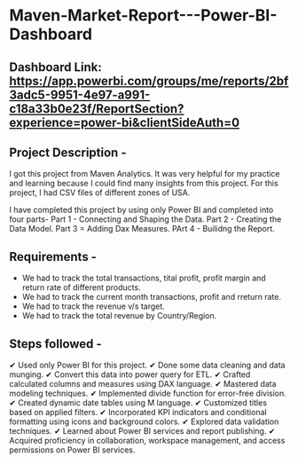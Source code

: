 # Maven-Market-Report---Power-BI-Dashboard

## Dashboard Link: https://app.powerbi.com/groups/me/reports/2bf3adc5-9951-4e97-a991-c18a33b0e23f/ReportSection?experience=power-bi&clientSideAuth=0

## Project Description -

I got this project from Maven Analytics. It was very helpful for my practice and learning because I could find many insights from this project. For this project, I had CSV files of different zones of USA.

I have completed this project by using only Power BI and completed into four parts-
Part 1 - Connecting and Shaping the Data.
Part 2 - Creating the Data Model.
Part 3 = Adding Dax Measures.
PArt 4 - Builidng the Report.

## Requirements - 

- We had to track the total transactions, tital profit, profit margin and return rate of different products.
- We had to track the current month transactions, profit and rreturn rate.
- We had to track the revenue v/s target.
- We had to track the total revenue by Country/Region.

## Steps followed -

✔ Used only Power BI for this project.
✔ Done some data cleaning and data munging.
✔ Convert this data into power query for ETL.
✔ Crafted calculated columns and measures using DAX language.
✔ Mastered data modeling techniques.
✔ Implemented divide function for error-free division.
✔ Created dynamic date tables using M language.
✔ Customized titles based on applied filters.
✔ Incorporated KPI indicators and conditional formatting using icons and background colors.
✔ Explored data validation techniques.
✔ Learned about Power BI services and report publishing.
✔ Acquired proficiency in collaboration, workspace management, and access permissions on Power BI services.
